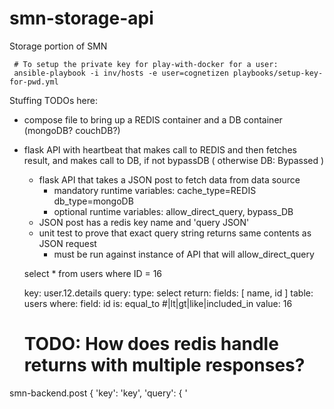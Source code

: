 # smn-storage-api
Storage portion of SMN

     # To setup the private key for play-with-docker for a user:
     ansible-playbook -i inv/hosts -e user=cognetizen playbooks/setup-key-for-pwd.yml

Stuffing TODOs here:

 - compose file to bring up a REDIS container and a DB container (mongoDB? couchDB?)
 - flask API with heartbeat that makes call to REDIS and then fetches result, and makes call to DB, if not bypassDB ( otherwise DB: Bypassed )
     - flask API that takes a JSON post to fetch data from data source
        - mandatory runtime variables: cache_type=REDIS db_type=mongoDB
        - optional runtime variables: allow_direct_query, bypass_DB
     - JSON post has a redis key name and 'query JSON'
     - unit test to prove that exact query string returns same contents as JSON request
        - must be run against instance of API that will allow_direct_query

    select * from users where ID = 16

    key: user.12.details
    query:
      type: select
      return:
        fields: [ name, id ]
      table: users
      where:
        field: id
        is: equal_to #|lt|gt|like|included_in 
        value: 16

    # TODO: How does redis handle returns with multiple responses?


smn-backend.post { 'key': 'key', 'query': { '
